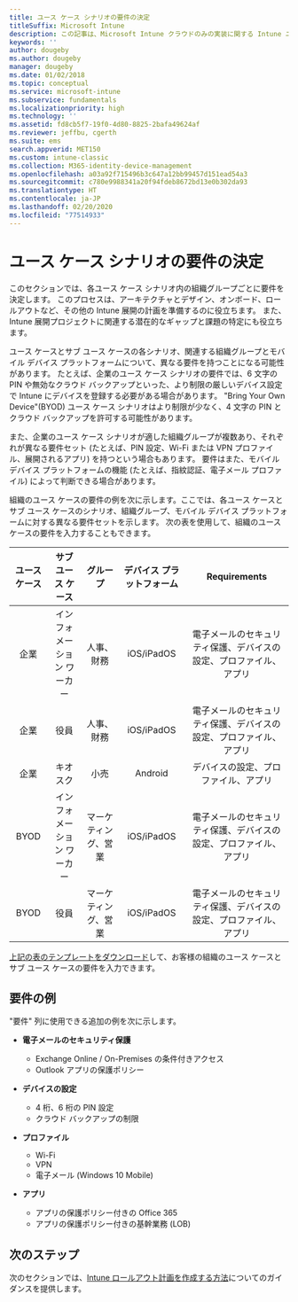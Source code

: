 ```yaml
---
title: ユース ケース シナリオの要件の決定
titleSuffix: Microsoft Intune
description: この記事は、Microsoft Intune クラウドのみの実装に関する Intune ユース ケース シナリオとサブ ユース ケース シナリオの要件の決定について説明します。
keywords: ''
author: dougeby
ms.author: dougeby
manager: dougeby
ms.date: 01/02/2018
ms.topic: conceptual
ms.service: microsoft-intune
ms.subservice: fundamentals
ms.localizationpriority: high
ms.technology: ''
ms.assetid: fd8cb5f7-19f0-4d80-8825-2bafa49624af
ms.reviewer: jeffbu, cgerth
ms.suite: ems
search.appverid: MET150
ms.custom: intune-classic
ms.collection: M365-identity-device-management
ms.openlocfilehash: a03a92f715496b3c647a12bb99457d151ead54a3
ms.sourcegitcommit: c780e9988341a20f94fdeb8672bd13e0b302da93
ms.translationtype: HT
ms.contentlocale: ja-JP
ms.lasthandoff: 02/20/2020
ms.locfileid: "77514933"
---
```

# <a name="determine-use-case-scenario-requirements"></a>ユース ケース シナリオの要件の決定

このセクションでは、各ユース ケース シナリオ内の組織グループごとに要件を決定します。 このプロセスは、アーキテクチャとデザイン、オンボード、ロールアウトなど、その他の Intune 展開の計画を準備するのに役立ちます。 また、Intune 展開プロジェクトに関連する潜在的なギャップと課題の特定にも役立ちます。

ユース ケースとサブ ユース ケースの各シナリオ、関連する組織グループとモバイル デバイス プラットフォームについて、異なる要件を持つことになる可能性があります。 たとえば、企業のユース ケース シナリオの要件では、6 文字の PIN や無効なクラウド バックアップといった、より制限の厳しいデバイス設定で Intune にデバイスを登録する必要がある場合があります。 "Bring Your Own Device"(BYOD) ユース ケース シナリオはより制限が少なく、4 文字の PIN とクラウド バックアップを許可する可能性があります。

また、企業のユース ケース シナリオが適した組織グループが複数あり、それぞれが異なる要件セット (たとえば、PIN 設定、Wi-Fi または VPN プロファイル、展開されるアプリ) を持つという場合もあります。 要件はまた、モバイル デバイス プラットフォームの機能 (たとえば、指紋認証、電子メール プロファイル) によって判断できる場合があります。

組織のユース ケースの要件の例を次に示します。ここでは、各ユース ケースとサブ ユース ケースのシナリオ、組織グループ、モバイル デバイス プラットフォームに対する異なる要件セットを示します。 次の表を使用して、組織のユース ケースの要件を入力することもできます。

| **ユース ケース** | **サブ ユース ケース** | **グループ** | **デバイス プラットフォーム** | **Requirements** |
|:---:|:---:|:---:|:---:|:---:|
| 企業 | インフォメーション ワーカー | 人事、財務 | iOS/iPadOS | 電子メールのセキュリティ保護、デバイスの設定、プロファイル、アプリ |                                                          
| 企業 | 役員 | 人事、財務 | iOS/iPadOS | 電子メールのセキュリティ保護、デバイスの設定、プロファイル、アプリ |                                                         
| 企業 | キオスク | 小売 | Android | デバイスの設定、プロファイル、アプリ |
| BYOD | インフォメーション ワーカー | マーケティング、営業 | iOS/iPadOS | 電子メールのセキュリティ保護、デバイスの設定、プロファイル、アプリ |                                                         
| BYOD | 役員 | マーケティング、営業 | iOS/iPadOS | 電子メールのセキュリティ保護、デバイスの設定、プロファイル、アプリ |

[上記の表のテンプレートをダウンロード](https://gallery.technet.microsoft.com/Intune-deployment-planning-fae156c2?redir=0)して、お客様の組織のユース ケースとサブ ユース ケースの要件を入力できます。


## <a name="examples-of-requirements"></a>要件の例

"要件" 列に使用できる追加の例を次に示します。

- **電子メールのセキュリティ保護**
  - Exchange Online / On-Premises の条件付きアクセス
  - Outlook アプリの保護ポリシー

- **デバイスの設定**
  - 4 桁、6 桁の PIN 設定
  - クラウド バックアップの制限

- **プロファイル**
  - Wi-Fi
  - VPN
  - 電子メール (Windows 10 Mobile)

- **アプリ**
  - アプリの保護ポリシー付きの Office 365
  - アプリの保護ポリシー付きの基幹業務 (LOB)

## <a name="next-steps"></a>次のステップ

次のセクションでは、[Intune ロールアウト計画を作成する方法](planning-guide-rollout-plan.md)についてのガイダンスを提供します。
